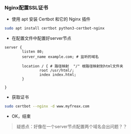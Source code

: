 ### Nginx配置SSL证书

* 使用 apt 安装 Certbot 和它的 Nginx 插件

```bash
sudo apt install certbot python3-certbot-nginx
```
* 在配置文件中配置好server节点
```
server {
        listen 80;
        server_name example.com; # 监听的域名

        location / { # 路径映射  "/" 根路径映射到html文件夹
                root /usr/html/;
                index index.html;
        }

}
```
* 获取证书
```bash
sudo certbot --nginx -d www.myfreax.com
```
* OK，结束

> 疑惑点：好像在一个server节点配置两个域名会出问题？？
